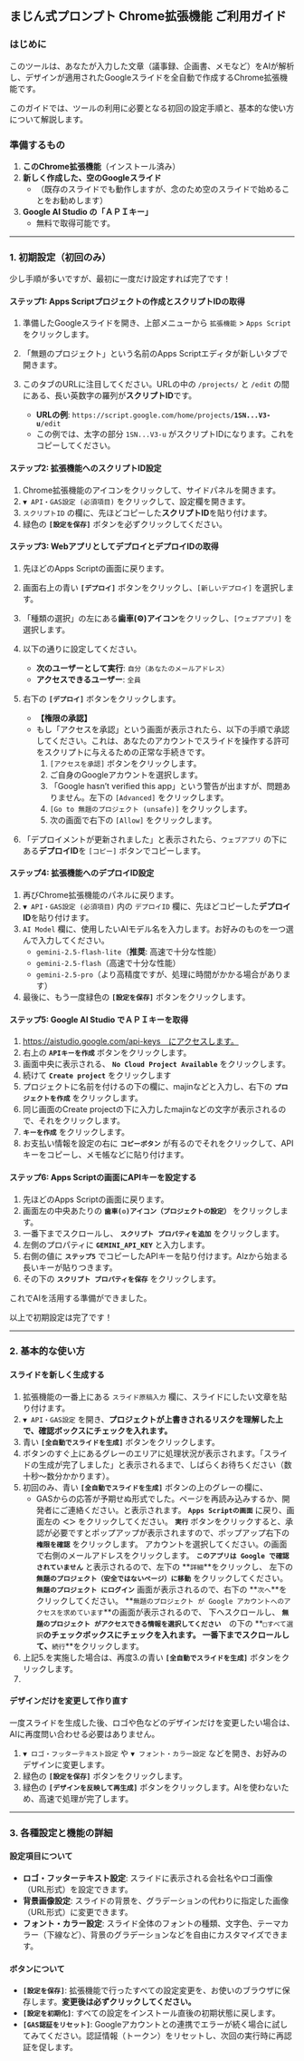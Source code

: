 ## **まじん式プロンプト Chrome拡張機能 ご利用ガイド**

### **はじめに**

このツールは、あなたが入力した文章（議事録、企画書、メモなど）をAIが解析し、デザインが適用されたGoogleスライドを全自動で作成するChrome拡張機能です。

このガイドでは、ツールの利用に必要となる初回の設定手順と、基本的な使い方について解説します。

### **準備するもの**

1.  **このChrome拡張機能**（インストール済み）
2.  **新しく作成した、空のGoogleスライド**
    *  （既存のスライドでも動作しますが、念のため空のスライドで始めることをお勧めします）
3.  **Google AI Studio の「ＡＰＩキー」**
    *  無料で取得可能です。

---

### **1. 初期設定（初回のみ）**

少し手順が多いですが、最初に一度だけ設定すれば完了です！

#### **ステップ1: Apps Scriptプロジェクトの作成とスクリプトIDの取得**

1.  準備したGoogleスライドを開き、上部メニューから `拡張機能` > `Apps Script` をクリックします。
2.  「無題のプロジェクト」という名前のApps Scriptエディタが新しいタブで開きます。
3.  このタブのURLに注目してください。URLの中の `/projects/` と `/edit` の間にある、長い英数字の羅列が**スクリプトID**です。

    *   **URLの例**: `https://script.google.com/home/projects/`**`1SN...V3-u`**`/edit`
    *   この例では、太字の部分 `1SN...V3-u` がスクリプトIDになります。これをコピーしてください。

#### **ステップ2: 拡張機能へのスクリプトID設定**

1.  Chrome拡張機能のアイコンをクリックして、サイドパネルを開きます。
2.  `▼ API・GAS設定 (必須項目)` をクリックして、設定欄を開きます。
3.  `スクリプトID` の欄に、先ほどコピーした**スクリプトID**を貼り付けます。
4.  緑色の **`[設定を保存]`** ボタンを必ずクリックしてください。

#### **ステップ3: WebアプリとしてデプロイとデプロイIDの取得**

1.  先ほどのApps Scriptの画面に戻ります。
2.  画面右上の青い **`[デプロイ]`** ボタンをクリックし、`[新しいデプロイ]` を選択します。
3.  「種類の選択」の左にある**歯車(⚙️)アイコン**をクリックし、`[ウェブアプリ]` を選択します。
4.  以下の通りに設定してください。
    *   **次のユーザーとして実行**: `自分（あなたのメールアドレス）`
    *   **アクセスできるユーザー**: `全員`
5.  右下の **`[デプロイ]`** ボタンをクリックします。

    *   **【権限の承認】**
    *   もし「アクセスを承認」という画面が表示されたら、以下の手順で承認してください。これは、あなたのアカウントでスライドを操作する許可をスクリプトに与えるための正常な手続きです。
        1.  `[アクセスを承認]` ボタンをクリックします。
        2.  ご自身のGoogleアカウントを選択します。
        3.  「Google hasn’t verified this app」という警告が出ますが、問題ありません。左下の `[Advanced]` をクリックします。
        4.  `[Go to 無題のプロジェクト (unsafe)]` をクリックします。
        5.  次の画面で右下の `[Allow]` をクリックします。

6.  「デプロイメントが更新されました」と表示されたら、`ウェブアプリ` の下にある**デプロイID**を `[コピー]` ボタンでコピーします。

#### **ステップ4: 拡張機能へのデプロイID設定**

1.  再びChrome拡張機能のパネルに戻ります。
2.  `▼ API・GAS設定 (必須項目)` 内の `デプロイID` 欄に、先ほどコピーした**デプロイID**を貼り付けます。
3.  `AI Model` 欄に、使用したいAIモデル名を入力します。お好みのものを一つ選んで入力してください。
    *   `gemini-2.5-flash-lite`（**推奨**: 高速で十分な性能）
    *   `gemini-2.5-flash`（高速で十分な性能）
    *   `gemini-2.5-pro`（より高精度ですが、処理に時間がかかる場合があります）
4.  最後に、もう一度緑色の **`[設定を保存]`** ボタンをクリックします。

#### **ステップ5: Google AI Studio でＡＰＩキーを取得**
1.  https://aistudio.google.com/api-keys　にアクセスします。
2.  右上の **`APIキーを作成`** ボタンをクリックします。
3.  画面中央に表示される、 **`No Cloud Project Available`** をクリックします。
4.  続けて **`Create project`** をクリックします
5.  プロジェクトに名前を付けるの下の欄に、majinなどと入力し、右下の **`プロジェクトを作成`** をクリックします。
6.  同じ画面のCreate projectの下に入力したmajinなどの文字が表示されるので、それをクリックします。
7.  **`キーを作成`** をクリックします。
8.  お支払い情報を設定の右に **`コピーボタン`** が有るのでそれをクリックして、APIキーをコピーし、メモ帳などに貼り付けます。

#### **ステップ6: Apps Scriptの画面にAPIキーを設定する**
1.  先ほどのApps Scriptの画面に戻ります。
2.  画面左の中央あたりの **`歯車(⚙️)アイコン（プロジェクトの設定）`** をクリックします。
3.  一番下までスクロールし、 **`スクリプト プロパティを追加`** をクリックします。
4.  左側のプロパティに **`GEMINI_API_KEY`** と入力します。
5.  右側の値に **`ステップ5`** でコピーしたAPIキーを貼り付けます。Alzから始まる長いキーが貼りつきます。
6.  その下の **`スクリプト プロパティを保存`** をクリックします。

これでAIを活用する準備ができました。

以上で初期設定は完了です！

---

### **2. 基本的な使い方**

#### **スライドを新しく生成する**

1.  拡張機能の一番上にある `スライド原稿入力` 欄に、スライドにしたい文章を貼り付けます。
2.  `▼ API・GAS設定` を開き、**プロジェクトが上書きされるリスクを理解した上で、確認ボックスにチェックを入れます。**
3.  青い **`[全自動でスライドを生成]`** ボタンをクリックします。
4.  ボタンのすぐ上にあるグレーのエリアに処理状況が表示されます。「スライドの生成が完了しました」と表示されるまで、しばらくお待ちください（数十秒～数分かかります）。
5.  初回のみ、青い **`[全自動でスライドを生成]`** ボタンの上のグレーの欄に、
    * GASからの応答が予期せぬ形式でした。ページを再読み込みするか、開発者にご連絡ください。と表示されます。 **`Apps Scriptの画面`** に戻り、画面左の **`＜＞`** をクリックしてください。
    **`実行`** ボタンをクリックすると、承認が必要ですとポップアップが表示されますので、ポップアップ右下の **`権限を確認`** をクリックします。
    アカウントを選択してください。の画面で右側のメールアドレスをクリックします。
    **`このアプリは Google で確認されていません`** と表示されるので、左下の **`詳細`**をクリックし、
    左下の **`無題のプロジェクト（安全ではないページ）に移動`** をクリックしてください。
    **`無題のプロジェクト にログイン`** 画面が表示されるので、右下の **`次へ`**をクリックしてください。
    **`無題のプロジェクト が Google アカウントへのアクセスを求めています`**の画面が表示されるので、 下へスクロールし、 **`無題のプロジェクト がアクセスできる情報を選択してください`**　の下の
    **`□すべて選択`**のチェックボックスにチェックを入れます。
    一番下までスクロールして、**`続行`**をクリックします。
6.  上記5.を実施した場合は、再度3.の青い **`[全自動でスライドを生成]`** ボタンをクリックします。
7.  






#### **デザインだけを変更して作り直す**

一度スライドを生成した後、ロゴや色などのデザインだけを変更したい場合は、AIに再度問い合わせる必要はありません。

1.  `▼ ロゴ・フッターテキスト設定` や `▼ フォント・カラー設定` などを開き、お好みのデザインに変更します。
2.  緑色の **`[設定を保存]`** ボタンをクリックします。
3.  緑色の **`[デザインを反映して再生成]`** ボタンをクリックします。AIを使わないため、高速で処理が完了します。

---

### **3. 各種設定と機能の詳細**

#### **設定項目について**

*   **ロゴ・フッターテキスト設定**: スライドに表示される会社名やロゴ画像（URL形式）を設定できます。
*   **背景画像設定**: スライドの背景を、グラデーションの代わりに指定した画像（URL形式）に変更できます。
*   **フォント・カラー設定**: スライド全体のフォントの種類、文字色、テーマカラー（下線など）、背景のグラデーションなどを自由にカスタマイズできます。

#### **ボタンについて**

*   **`[設定を保存]`**: 拡張機能で行ったすべての設定変更を、お使いのブラウザに保存します。**変更後は必ずクリックしてください。**
*   **`[設定を初期化]`**: すべての設定をインストール直後の初期状態に戻します。
*   **`[GAS認証をリセット]`**: Googleアカウントとの連携でエラーが続く場合に試してみてください。認証情報（トークン）をリセットし、次回の実行時に再認証を促します。